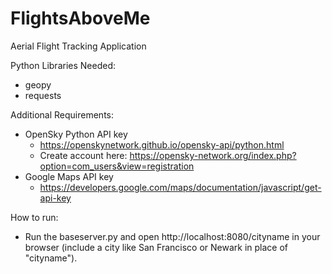 # FlightsAboveMe
Aerial Flight Tracking Application

Python Libraries Needed:
- geopy
- requests

Additional Requirements:
- OpenSky Python API key
  - https://openskynetwork.github.io/opensky-api/python.html
  - Create account here: https://opensky-network.org/index.php?option=com_users&view=registration
- Google Maps API key 
  - https://developers.google.com/maps/documentation/javascript/get-api-key

How to run:
- Run the baseserver.py and open http://localhost:8080/cityname in your browser (include a city like San Francisco or Newark in place of "cityname").
